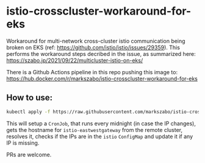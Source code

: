 # istio-crosscluster-workaround-for-eks

Workaround for multi-network cross-cluster istio communication being broken on EKS (ref: https://github.com/istio/istio/issues/29359).
This performs the workaround steps decribed in the issue, as summarized here: https://szabo.jp/2021/09/22/multicluster-istio-on-eks/

There is a Github Actions pipeline in this repo pushing this image to: https://hub.docker.com/r/markszabo/istio-crosscluster-workaround-for-eks

## How to use:

```bash
kubectl apply -f https://raw.githubusercontent.com/markszabo/istio-crosscluster-workaround-for-eks/main/patch_istio_configmap.yaml
```

This will setup a `CronJob`, that runs every midnight (in case the IP changes), gets the hostname for `istio-eastwestgateway` from the remote cluster, resolves it, checks if the IPs are in the `istio` `ConfigMap` and update it if any IP is missing.

PRs are welcome.